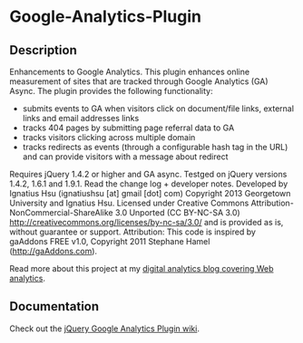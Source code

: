 # Google-Analytics-Plugin #

## Description ##

Enhancements to Google Analytics. This plugin enhances online measurement of sites that are tracked through Google Analytics (GA) Async. The plugin provides the following functionality:
* submits events to GA when visitors click on document/file links, external links and email addresses links
* tracks 404 pages by submitting page referral data to GA
* tracks visitors clicking across multiple domain
* tracks redirects as events (through a configurable hash tag in the URL) and can provide visitors with a message about redirect

Requires jQuery 1.4.2 or higher and GA async. Testged on jQuery versions 1.4.2, 1.6.1 and 1.9.1. Read the change log + developer notes.
Developed by Ignatius Hsu (ignatiushsu [at] gmail [dot] com)
Copyright 2013 Georgetown University and Ignatius Hsu.
Licensed under Creative Commons Attribution-NonCommercial-ShareAlike 3.0 Unported (CC BY-NC-SA 3.0) http://creativecommons.org/licenses/by-nc-sa/3.0/ and is provided as is, without guarantee or support.
Attribution: This code is inspired by gaAddons FREE v1.0, Copyright 2011 Stephane Hamel (http://gaAddons.com).

Read more about this project at my <a href="http://digitalmeasure.me">digital analytics blog covering Web analytics</a>.

## Documentation ##

Check out the [jQuery Google Analytics Plugin wiki](https://github.com/ignatiushsu/google-analytics-plugin/wiki).